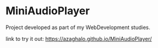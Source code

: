 # MiniAudioPlayer

Project developed as part of my WebDevelopment studies.

link to try it out: https://azaghalo.github.io/MiniAudioPlayer/

